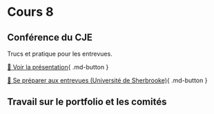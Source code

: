 # Cours 8 
## Conférence du CJE
<p>Trucs et pratique pour les entrevues.</p>

[📁 Voir la présentation](https://cmontmorency365-my.sharepoint.com/:p:/g/personal/lora_boisvert_cmontmorency_qc_ca/EYSF6R0rBElAipQUUqUujhcBVCxCJiXL-z7E8giEUppB_w?e=gs6sGd){ .md-button }  

[📁 Se préparer aux entrevues (Université de Sherbrooke)](https://cmontmorency365-my.sharepoint.com/:b:/g/personal/lora_boisvert_cmontmorency_qc_ca/EX8dYqrpNsVHpvzDCXJ2naIBDuKzkEvUCkd-AMu2FqKX9g?e=omxN6P){ .md-button }  

## Travail sur le portfolio et les comités


